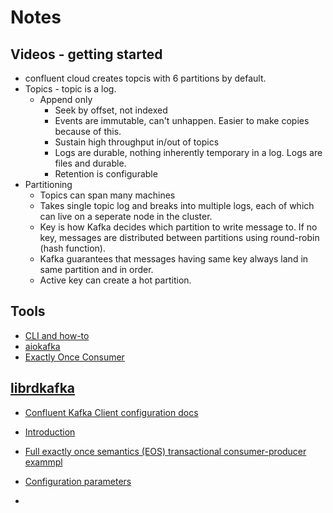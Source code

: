 # Notes

## Videos - getting started

- confluent cloud creates topcis with 6 partitions by default.
- Topics - topic is a log.  
  - Append only
	- Seek by offset, not indexed
	- Events are immutable, can't unhappen. Easier to make copies because of this.
	- Sustain high throughput in/out of topics
	- Logs are durable, nothing inherently temporary in a log. Logs are files and durable.
	- Retention is configurable
- Partitioning
	- Topics can span many machines
	- Takes single topic log and breaks into multiple logs, each of which can live on a seperate node in the cluster.
	- Key is how Kafka decides which partition to write message to.  If no key, messages are distributed between partitions using round-robin (hash function).
	- Kafka guarantees that messages having same key always land in same partition and in order.
	- Active key can create a hot partition. 
	




## Tools

- [CLI and how-to](https://hevodata.com/learn/kafka-cli)
- [aiokafka](https://github.com/aio-libs/aiokafka)
- [Exactly Once Consumer](https://www.thebookofjoel.com/python-kafka-consumers)

## [librdkafka](https://github.com/edenhill/librdkafka)

- [Confluent Kafka Client configuration docs](https://docs.confluent.io/platform/current/clients/confluent-kafka-python/html/index.html#kafka-client-configuration) 

- [Introduction](https://github.com/edenhill/librdkafka/blob/master/INTRODUCTION.md)
- [Full exactly once semantics (EOS) transactional consumer-producer exammpl](https://github.com/edenhill/librdkafka/tree/master/examples)
- [Configuration parameters](https://github.com/edenhill/librdkafka/blob/master/CONFIGURATION.md)
- []()
